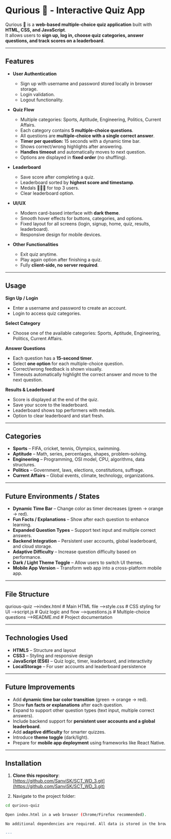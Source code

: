 # Qurious 🧠 - Interactive Quiz App

Qurious 🧠 is a **web-based multiple-choice quiz application** built with **HTML, CSS, and JavaScript**.  
It allows users to **sign up, log in, choose quiz categories, answer questions, and track scores on a leaderboard**.  

---

## Features

- **User Authentication**
  - Sign up with username and password stored locally in browser storage.
  - Login validation.
  - Logout functionality.

- **Quiz Flow**
  - Multiple categories: Sports, Aptitude, Engineering, Politics, Current Affairs.
  - Each category contains **5 multiple-choice questions**.
  - All questions are **multiple-choice with a single correct answer**.
  - **Timer per question:** 15 seconds with a dynamic time bar.
  - Shows correct/wrong highlights after answering.
  - **Handles timeout** and automatically moves to next question.
  - Options are displayed in **fixed order** (no shuffling).

- **Leaderboard**
  - Save score after completing a quiz.
  - Leaderboard sorted by **highest score and timestamp**.
  - Medals 🥇🥈🥉 for top 3 users.
  - Clear leaderboard option.

- **UI/UX**
  - Modern card-based interface with **dark theme**.
  - Smooth hover effects for buttons, categories, and options.
  - Fixed layout for all screens (login, signup, home, quiz, results, leaderboard).
  - Responsive design for mobile devices.

- **Other Functionalities**
  - Exit quiz anytime.
  - Play again option after finishing a quiz.
  - Fully **client-side, no server required**.

---

## Usage

**Sign Up / Login**  
- Enter a username and password to create an account.  
- Login to access quiz categories.

**Select Category**  
- Choose one of the available categories: Sports, Aptitude, Engineering, Politics, Current Affairs.

**Answer Questions**  
- Each question has a **15-second timer**.  
- Select **one option** for each multiple-choice question.  
- Correct/wrong feedback is shown visually.  
- Timeouts automatically highlight the correct answer and move to the next question.

**Results & Leaderboard**  
- Score is displayed at the end of the quiz.  
- Save your score to the leaderboard.  
- Leaderboard shows top performers with medals.  
- Option to clear leaderboard and start fresh.

---

## Categories

- **Sports** – FIFA, cricket, tennis, Olympics, swimming.  
- **Aptitude** – Math, series, percentages, shapes, problem-solving.  
- **Engineering** – Programming, OSI model, CPU, algorithms, data structures.  
- **Politics** – Government, laws, elections, constitutions, suffrage.  
- **Current Affairs** – Global events, climate, technology, organizations.

---

## Future Environments / States

- **Dynamic Time Bar** – Change color as timer decreases (green → orange → red).  
- **Fun Facts / Explanations** – Show after each question to enhance learning.  
- **Expanded Question Types** – Support text input and multiple correct answers.  
- **Backend Integration** – Persistent user accounts, global leaderboard, and cloud storage.  
- **Adaptive Difficulty** – Increase question difficulty based on performance.  
- **Dark / Light Theme Toggle** – Allow users to switch UI themes.  
- **Mobile App Version** – Transform web app into a cross-platform mobile app.  

---

## File Structure

qurious-quiz
-->index.html # Main HTML file
-->style.css # CSS styling for UI
-->script.js # Quiz logic and flow
-->questions.js # Multiple-choice questions
-->README.md # Project documentation 

---

## Technologies Used

- **HTML5** – Structure and layout  
- **CSS3** – Styling and responsive design  
- **JavaScript (ES6)** – Quiz logic, timer, leaderboard, and interactivity  
- **LocalStorage** – For user accounts and leaderboard persistence  

---

## Future Improvements

- Add **dynamic time bar color transition** (green → orange → red).  
- Show **fun facts or explanations** after each question.  
- Expand to support other question types (text input, multiple correct answers).  
- Include backend support for **persistent user accounts and a global leaderboard**.  
- Add **adaptive difficulty** for smarter quizzes.  
- Introduce **theme toggle** (dark/light).  
- Prepare for **mobile app deployment** using frameworks like React Native.

---

## Installation

1. **Clone this repository**:  
   [https://github.com/SanviSK/SCT_WD_3.git](https://github.com/SanviSK/SCT_WD_3.git)

2. Navigate to the project folder:

```bash
cd qurious-quiz

Open index.html in a web browser (Chrome/Firefox recommended).

No additional dependencies are required. All data is stored in the browser's localStorage

---


